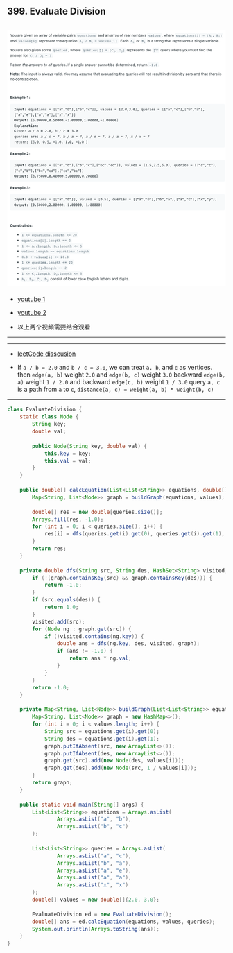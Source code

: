 ## 399. Evaluate Division
![](img/2022-10-13-23-42-58.png)
---
- [youtube 1](https://www.youtube.com/watch?v=berj4Xm_YTY)
- [youtube 2](https://www.youtube.com/watch?v=u9LE_7apB38&t=588s)

- 以上两个视频需要结合观看
---




---
- [leetCode disscusion](https://leetcode.com/problems/evaluate-division/discuss/88169/Java-AC-Solution-using-graph#:~:text=If%20a/b%20%3D%202.0%20and%20b/c%20%3D%203.0%2C%20we%20can%20treat%20a%2Cb%2C%20and%20c%20as%20vertices.%0Athen%20edge(a%2Cb)%20weight%202.0%20and%20edge(b%2Cc)%20weight%203.0%0Abackward%20edge(b%2Ca)%20weight%201/2.0%20and%20backward%20edge(c%2Cb)weight%201/3.0%0Aquery%20a%2Cc%20is%20a%20path%20from%20a%20to%20c%2C%20distance%20(a%2Cc)%20%3D%20weight(a%2Cb)%20*%20weight(b%2Cc))

- If `a / b = 2.0` and `b / c = 3.0`, we can treat `a, b`, and `c` as vertices.
  then `edge(a, b)` weight `2.0` and `edge(b, c)` weight `3.0`
  backward `edge(b, a)` weight `1 / 2.0` and backward `edge(c, b)` weight `1 / 3.0`
  query `a, c` is a path from `a` to `c`, `distance(a, c) = weight(a, b) * weight(b, c)`
---
```java
class EvaluateDivision {
    static class Node {
        String key;
        double val;

        public Node(String key, double val) {
            this.key = key;
            this.val = val;
        }
    }

    public double[] calcEquation(List<List<String>> equations, double[] values, List<List<String>> queries) {
        Map<String, List<Node>> graph = buildGraph(equations, values);

        double[] res = new double[queries.size()];
        Arrays.fill(res, -1.0);
        for (int i = 0; i < queries.size(); i++) {
            res[i] = dfs(queries.get(i).get(0), queries.get(i).get(1), new HashSet<>(), graph);
        }
        return res;
    }

    private double dfs(String src, String des, HashSet<String> visited, Map<String, List<Node>> graph) {
        if (!(graph.containsKey(src) && graph.containsKey(des))) {
            return -1.0;
        }
        if (src.equals(des)) {
            return 1.0;
        }
        visited.add(src);
        for (Node ng : graph.get(src)) {
            if (!visited.contains(ng.key)) {
                double ans = dfs(ng.key, des, visited, graph);
                if (ans != -1.0) {
                    return ans * ng.val;
                }
            }
        }
        return -1.0;
    }

    private Map<String, List<Node>> buildGraph(List<List<String>> equations, double[] values) {
        Map<String, List<Node>> graph = new HashMap<>();
        for (int i = 0; i < values.length; i++) {
            String src = equations.get(i).get(0);
            String des = equations.get(i).get(1);
            graph.putIfAbsent(src, new ArrayList<>());
            graph.putIfAbsent(des, new ArrayList<>());
            graph.get(src).add(new Node(des, values[i]));
            graph.get(des).add(new Node(src, 1 / values[i]));
        }
        return graph;
    }

    public static void main(String[] args) {
        List<List<String>> equations = Arrays.asList(
                Arrays.asList("a", "b"),
                Arrays.asList("b", "c")
        );

        List<List<String>> queries = Arrays.asList(
                Arrays.asList("a", "c"),
                Arrays.asList("b", "a"),
                Arrays.asList("a", "e"),
                Arrays.asList("a", "a"),
                Arrays.asList("x", "x")
        );
        double[] values = new double[]{2.0, 3.0};

        EvaluateDivision ed = new EvaluateDivision();
        double[] ans = ed.calcEquation(equations, values, queries);
        System.out.println(Arrays.toString(ans));
    }
}
```